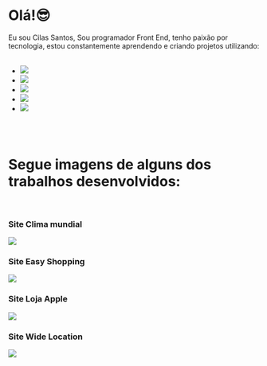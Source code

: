 # Olá!:sunglasses:
Eu sou Cilas Santos, Sou programador Front End, tenho paixão por tecnologia, estou constantemente aprendendo e criando projetos utilizando:
<br/>
<br/>
- <img src="https://img.shields.io/badge/HTML5-E34F26?style=for-the-badge&logo=html5&logoColor=white"/>
- <img src="https://img.shields.io/badge/CSS3-1572B6?style=for-the-badge&logo=css3&logoColor=white"/>
- <img src="https://img.shields.io/badge/JavaScript-F7DF1E?style=for-the-badge&logo=javascript&logoColor=black"/>
- <img src="https://img.shields.io/badge/React-20232A?style=for-the-badge&logo=react&logoColor=61DAFB"/>
- <img src="https://img.shields.io/badge/Angular-DD0031?style=for-the-badge&logo=angular&logoColor=white"/>
<br>
<br>
<h1>Segue imagens de alguns dos trabalhos desenvolvidos:</h1>
<br>
<h3>Site Clima mundial</h3>
<img src="https://github.com/Cilasdev/Repositorio/blob/master/img/Clima%20no%20mundo.jpg?raw=true"/>
<h3>Site Easy Shopping</h3>
<img src="https://github.com/Cilasdev/Repositorio/blob/master/img/Easy%20shop%20desktop.jpg?raw=true"/>
<h3>Site Loja Apple</h3>
<img src="https://github.com/Cilasdev/Repositorio/blob/master/img/Site%20da%20apple.jpg?raw=true"/>
<h3>Site Wide Location</h3>
<img src="https://github.com/Cilasdev/CilasSantosdev/assets/134316903/a1e91741-795e-4b24-b9ba-755a2e15e5c9"/>

